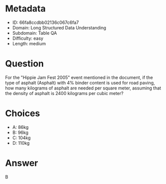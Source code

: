 # Metadata

- ID: 66fa8ccdbb02136c067c6fa7
- Domain: Long Structured Data Understanding
- Subdomain: Table QA
- Difficulty: easy
- Length: medium

# Question

For the "Hippie Jam Fest 2005" event mentioned in the document, if the type of asphalt (Asphalt) with 4% binder content is used for road paving, how many kilograms of asphalt are needed per square meter, assuming that the density of asphalt is 2400 kilograms per cubic meter?

# Choices

- A: 86kg
- B: 96kg
- C: 104kg
- D: 110kg

# Answer

B
